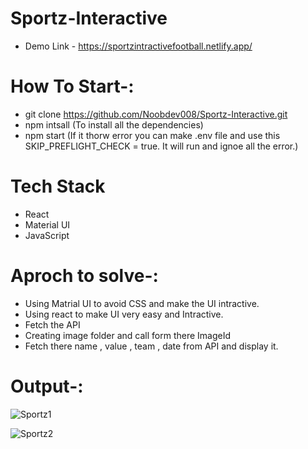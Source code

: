 # Sportz-Interactive

* Demo Link - https://sportzintractivefootball.netlify.app/


# How To Start-:

* git clone https://github.com/Noobdev008/Sportz-Interactive.git
* npm intsall (To install all the dependencies)
* npm start (If it thorw error you can make .env file and use this SKIP_PREFLIGHT_CHECK = true. It will run and ignoe all the error.)

# Tech Stack

* React
* Material UI
* JavaScript


# Aproch to solve-:

* Using Matrial UI to avoid CSS and make the UI intractive.
* Using react to make UI very easy and Intractive.
* Fetch the API
* Creating image folder and call form there ImageId
* Fetch there name , value , team , date  from API and display it.

# Output-:

![Sportz1](https://user-images.githubusercontent.com/86356397/159796751-4c97dc44-9aef-475f-a2e6-fc3dced228bd.png)

![Sportz2](https://user-images.githubusercontent.com/86356397/159796756-e4d8a731-6b26-4e4e-8b0e-475a6de73dab.png)
